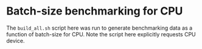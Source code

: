 # Batch-size benchmarking for CPU

The `build_all.sh` script here was run to generate benchmarking data as a function of batch-size for CPU. Note the script here explicitly requests CPU device.